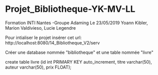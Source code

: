 # Projet_Bibliotheque-YK-MV-LL
Formation INTI Nantes -Groupe Adaming
Le 23/05/2019
Yoann Kibler, Marion Valdivieso, Lucie Legendre

Pour intialiser le projet insérer cet url:
http://localhost:8080/14_Bibliotheque_V2/serv

Créer une database nommée "bibliotheque" et une table nommée "livre"

create table livre (id int PRIMARY KEY auto_increment, titre varchar(50), auteur varchar(50), prix FLOAT);


